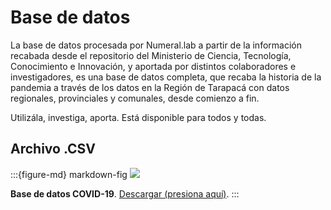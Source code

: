 # Base de datos

La base de datos procesada por Numeral.lab a partir de la información recabada desde el repositorio del Ministerio de Ciencia, Tecnología, Conocimiento e Innovación, y aportada por distintos colaboradores e investigadores, es una base de datos completa, que recaba la historia de la pandemia a través de los datos en la Región de Tarapacá con datos regionales, provinciales y comunales, desde comienzo a fin.

Utilizála, investiga, aporta. Está disponible para todos y todas.

## Archivo .CSV

:::{figure-md} markdown-fig
<img src="../../img/page/6_bbdd.png">

**Base de datos COVID-19**. <a href="https://raw.githubusercontent.com/pandemiaventana/pandemiaventana/main/out/site/csv/numeralab.csv">Descargar (presiona aquí)</a>.
:::








